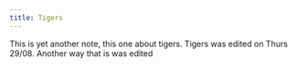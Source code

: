 ```yaml
---
title: Tigers
---
```


This is yet another note, this one about tigers. Tigers was edited on Thurs 29/08. Another way that is was edited
